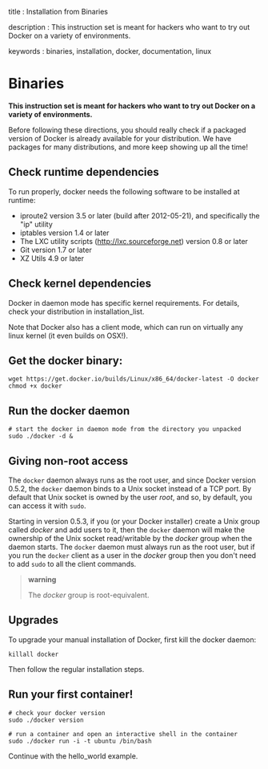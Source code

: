 title
:   Installation from Binaries

description
:   This instruction set is meant for hackers who want to try out Docker
    on a variety of environments.

keywords
:   binaries, installation, docker, documentation, linux

# Binaries

**This instruction set is meant for hackers who want to try out Docker
on a variety of environments.**

Before following these directions, you should really check if a packaged
version of Docker is already available for your distribution. We have
packages for many distributions, and more keep showing up all the time!

## Check runtime dependencies

To run properly, docker needs the following software to be installed at
runtime:

-   iproute2 version 3.5 or later (build after 2012-05-21), and
    specifically the "ip" utility
-   iptables version 1.4 or later
-   The LXC utility scripts (<http://lxc.sourceforge.net>) version 0.8
    or later
-   Git version 1.7 or later
-   XZ Utils 4.9 or later

## Check kernel dependencies

Docker in daemon mode has specific kernel requirements. For details,
check your distribution in installation\_list.

Note that Docker also has a client mode, which can run on virtually any
linux kernel (it even builds on OSX!).

## Get the docker binary:

~~~~ {.sourceCode .bash}
wget https://get.docker.io/builds/Linux/x86_64/docker-latest -O docker
chmod +x docker
~~~~

## Run the docker daemon

~~~~ {.sourceCode .bash}
# start the docker in daemon mode from the directory you unpacked
sudo ./docker -d &
~~~~

## Giving non-root access

The `docker` daemon always runs as the root user, and since Docker
version 0.5.2, the `docker` daemon binds to a Unix socket instead of a
TCP port. By default that Unix socket is owned by the user *root*, and
so, by default, you can access it with `sudo`.

Starting in version 0.5.3, if you (or your Docker installer) create a
Unix group called *docker* and add users to it, then the `docker` daemon
will make the ownership of the Unix socket read/writable by the *docker*
group when the daemon starts. The `docker` daemon must always run as the
root user, but if you run the `docker` client as a user in the *docker*
group then you don't need to add `sudo` to all the client commands.

> **warning**
>
> The *docker* group is root-equivalent.

## Upgrades

To upgrade your manual installation of Docker, first kill the docker
daemon:

~~~~ {.sourceCode .bash}
killall docker
~~~~

Then follow the regular installation steps.

## Run your first container!

~~~~ {.sourceCode .bash}
# check your docker version
sudo ./docker version

# run a container and open an interactive shell in the container
sudo ./docker run -i -t ubuntu /bin/bash
~~~~

Continue with the hello\_world example.
